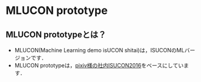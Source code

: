 # MLUCON prototype

## MLUCON prototypeとは？

- MLUCON(Machine Learning demo isUCON shitai)は，ISUCONのMLバージョンです．
- MLUCON prototypeは，[pixiv様の社内ISUCON2016](https://github.com/catatsuy/mlucon-proto)をベースにしています．
